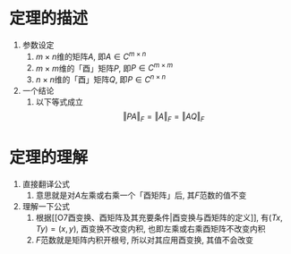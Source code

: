 # 定理的描述

1. 参数设定
	1. $m\times n$维的矩阵$A$, 即$A\in C^{m\times n}$ 
	2. $m\times m$维的「酉」矩阵$P$, 即$P\in C^{m\times m}$ 
	3. $n\times n$维的「酉」矩阵$Q$, 即$P\in C^{n\times n}$ 
2. 一个结论
	1. 以下等式成立$$\Vert PA \Vert_F = \Vert A \Vert_F = \Vert AQ\Vert_F$$


# 定理的理解

1. 直接翻译公式
	1. 意思就是对$A$左乘或右乘一个「酉矩阵」后, 其$F$范数的值不变
2. 理解一下公式
	1. 根据[[O7酉变换、酉矩阵及其充要条件|酉变换与酉矩阵的定义]], 有$(Tx,Ty)=(x,y)$, 酉变换不改变内积, 也即左乘或右乘酉矩阵不改变内积
	2. $F$范数就是矩阵内积开根号, 所以对其应用酉变换, 其值不会改变